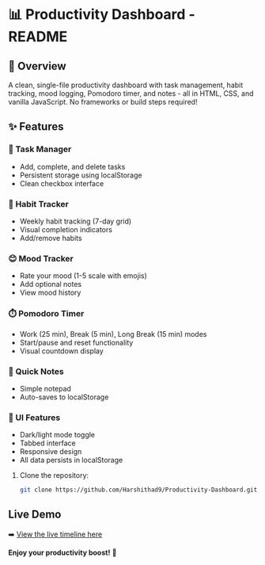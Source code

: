 # 📊 Productivity Dashboard - README

## 🌟 Overview

A clean, single-file productivity dashboard with task management, habit tracking, mood logging, Pomodoro timer, and notes - all in HTML, CSS, and vanilla JavaScript. No frameworks or build steps required!

## ✨ Features

### 📝 Task Manager
- Add, complete, and delete tasks
- Persistent storage using localStorage
- Clean checkbox interface

### 🔄 Habit Tracker
- Weekly habit tracking (7-day grid)
- Visual completion indicators
- Add/remove habits

### 😊 Mood Tracker
- Rate your mood (1-5 scale with emojis)
- Add optional notes
- View mood history

### ⏱️ Pomodoro Timer
- Work (25 min), Break (5 min), Long Break (15 min) modes
- Start/pause and reset functionality
- Visual countdown display

### 📓 Quick Notes
- Simple notepad
- Auto-saves to localStorage

### 🎨 UI Features
- Dark/light mode toggle
- Tabbed interface
- Responsive design
- All data persists in localStorage

1. Clone the repository:
   ```bash
   git clone https://github.com/Harshithad9/Productivity-Dashboard.git
## Live Demo

➡️ [View the live timeline here](productivity-dashboard-seven.vercel.app
)


**Enjoy your productivity boost!** 🚀
